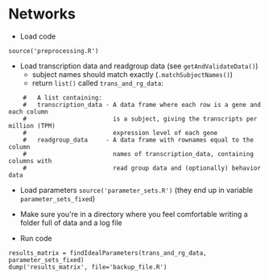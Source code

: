 # Networks
- Load code
~~~
source('preprocessing.R')
~~~

- Load transcription data and readgroup data (see `getAndValidateData()`)
  - subject names should match exactly (`.matchSubjectNames()`)
  - return `list()` called `trans_and_rg_data`:
~~~
    #   A list containing:
    #   transcription_data - A data frame where each row is a gene and each column
    #                        is a subject, giving the transcripts per million (TPM)
    #                        expression level of each gene
    #   readgroup_data     - A data frame with rownames equal to the column
    #                        names of transcription_data, containing columns with
    #                        read group data and (optionally) behavior data
~~~


- Load parameters
  `source('parameter_sets.R')`
  (they end up in variable `parameter_sets_fixed`)


- Make sure you're in a directory where you feel comfortable writing a folder full of data and a log file

- Run code
~~~
results_matrix = findIdealParameters(trans_and_rg_data, parameter_sets_fixed)
dump('results_matrix', file='backup_file.R')
~~~


